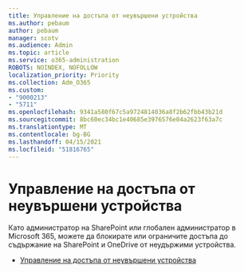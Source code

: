 ```yaml
---
title: Управление на достъпа от неувършени устройства
ms.author: pebaum
author: pebaum
manager: scotv
ms.audience: Admin
ms.topic: article
ms.service: o365-administration
ROBOTS: NOINDEX, NOFOLLOW
localization_priority: Priority
ms.collection: Adm_O365
ms.custom:
- "9000213"
- "5711"
ms.openlocfilehash: 9341a580f67c5a9724814036a8f2b62fbb43b21d
ms.sourcegitcommit: 8bc60ec34bc1e40685e3976576e04a2623f63a7c
ms.translationtype: MT
ms.contentlocale: bg-BG
ms.lasthandoff: 04/15/2021
ms.locfileid: "51816765"
---
```

# <a name="control-access-from-unmanaged-devices"></a>Управление на достъпа от неувършени устройства

Като администратор на SharePoint или глобален администратор в Microsoft 365, можете да блокирате или ограничите достъпа до съдържание на SharePoint и OneDrive от неудържими устройства.

- [Управление на достъпа от неувършени устройства](https://docs.microsoft.com/sharepoint/control-access-from-unmanaged-devices)
